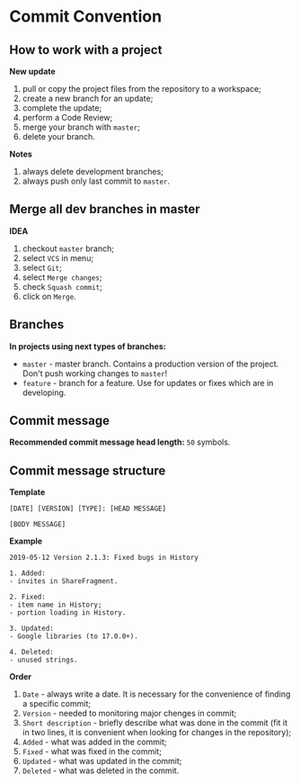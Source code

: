 Commit Convention
=======================

How to work with a project
-------------------

__New update__

1. pull or copy the project files from the repository to a workspace;
2. create a new branch for an update;
3. complete the update;
4. perform a Code Review;
5. merge your branch with `master`;
6. delete your branch.

**Notes**

1. always delete development branches;
2. always push only last commit to `master`.

Merge all dev branches in master
-------------------

__IDEA__

1. checkout `master` branch;
2. select `VCS` in menu;
3. select `Git`;
4. select `Merge changes`;
5. check `Squash commit`;
6. click on `Merge`.

Branches
-------------------

**In projects using next types of branches:**

* `master` - master branch. Contains a production version of the project. Don't push working changes to `master`!
* `feature` - branch for a feature. Use for updates or fixes which are in developing.

Commit message
-------------------

**Recommended commit message head length:** `50` symbols.

Commit message structure
-------------------

**Template**

```
[DATE] [VERSION] [TYPE]: [HEAD MESSAGE]

[BODY MESSAGE]
```

**Example**

```
2019-05-12 Version 2.1.3: Fixed bugs in History

1. Added:
- invites in ShareFragment.

2. Fixed:
- item name in History;
- portion loading in History.

3. Updated:
- Google libraries (to 17.0.0+).

4. Deleted:
- unused strings.
```

**Order**

1. `Date` - always write a date. It is necessary for the convenience of finding a specific commit;
2. `Version` - needed to monitoring major chenges in commit;
3. `Short description` - briefly describe what was done in the commit (fit it in two lines, it is convenient when looking for changes in the repository);
4. `Added` - what was added in the commit;
5. `Fixed` - what was fixed in the commit;
6. `Updated` - what was updated in the commit;
7. `Deleted` - what was deleted in the commit.